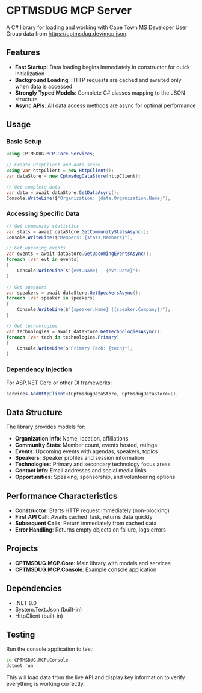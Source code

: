# CPTMSDUG MCP Server

A C# library for loading and working with Cape Town MS Developer User Group data from https://cptmsdug.dev/mcp.json.

## Features

- **Fast Startup**: Data loading begins immediately in constructor for quick initialization
- **Background Loading**: HTTP requests are cached and awaited only when data is accessed
- **Strongly Typed Models**: Complete C# classes mapping to the JSON structure
- **Async APIs**: All data access methods are async for optimal performance

## Usage

### Basic Setup

```csharp
using CPTMSDUG.MCP.Core.Services;

// Create HttpClient and data store
using var httpClient = new HttpClient();
var dataStore = new CptmsdugDataStore(httpClient);

// Get complete data
var data = await dataStore.GetDataAsync();
Console.WriteLine($"Organization: {data.Organization.Name}");
```

### Accessing Specific Data

```csharp
// Get community statistics
var stats = await dataStore.GetCommunityStatsAsync();
Console.WriteLine($"Members: {stats.Members}");

// Get upcoming events
var events = await dataStore.GetUpcomingEventsAsync();
foreach (var evt in events)
{
    Console.WriteLine($"{evt.Name} - {evt.Date}");
}

// Get speakers
var speakers = await dataStore.GetSpeakersAsync();
foreach (var speaker in speakers)
{
    Console.WriteLine($"{speaker.Name} ({speaker.Company})");
}

// Get technologies
var technologies = await dataStore.GetTechnologiesAsync();
foreach (var tech in technologies.Primary)
{
    Console.WriteLine($"Primary Tech: {tech}");
}
```

### Dependency Injection

For ASP.NET Core or other DI frameworks:

```csharp
services.AddHttpClient<ICptmsdugDataStore, CptmsdugDataStore>();
```

## Data Structure

The library provides models for:

- **Organization Info**: Name, location, affiliations
- **Community Stats**: Member count, events hosted, ratings
- **Events**: Upcoming events with agendas, speakers, topics
- **Speakers**: Speaker profiles and session information
- **Technologies**: Primary and secondary technology focus areas
- **Contact Info**: Email addresses and social media links
- **Opportunities**: Speaking, sponsorship, and volunteering options

## Performance Characteristics

- **Constructor**: Starts HTTP request immediately (non-blocking)
- **First API Call**: Awaits cached Task, returns data quickly
- **Subsequent Calls**: Return immediately from cached data
- **Error Handling**: Returns empty objects on failure, logs errors

## Projects

- **CPTMSDUG.MCP.Core**: Main library with models and services
- **CPTMSDUG.MCP.Console**: Example console application

## Dependencies

- .NET 8.0
- System.Text.Json (built-in)
- HttpClient (built-in)

## Testing

Run the console application to test:

```bash
cd CPTMSDUG.MCP.Console
dotnet run
```

This will load data from the live API and display key information to verify everything is working correctly.
